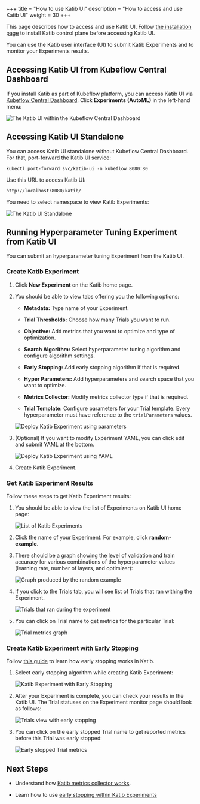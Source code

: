 +++
title = "How to use Katib UI"
description = "How to access and use Katib UI"
weight = 30
+++

This page describes how to access and use Katib UI. Follow
[the installation page](/docs/components/katib/installation/#installing-katib) to install Katib
control plane before accessing Katib UI.

You can use the Katib user interface (UI) to submit Katib Experiments and to monitor your
Experiments results.

## Accessing Katib UI from Kubeflow Central Dashboard

If you install Katib as part of Kubeflow platform, you can access Katib UI via
[Kubeflow Central Dashboard](/docs/components/central-dash/access/#how-to-access-the-kubeflow-central-dashboard).
Click **Experiments (AutoML)** in the left-hand menu:

<img src="/docs/components/katib/images/home-page-kubeflow-ui.png"
  alt="The Katib UI within the Kubeflow Central Dashboard"
  class="mt-3 mb-3 border border-info rounded">

## Accessing Katib UI Standalone

You can access Katib UI standalone without Kubeflow Central Dashboard. For that, port-forward the
Katib UI service:

```shell
kubectl port-forward svc/katib-ui -n kubeflow 8080:80
```

Use this URL to access Katib UI:

```shell
http://localhost:8080/katib/
```

You need to select namespace to view Katib Experiments:

<img src="/docs/components/katib/images/home-page-standalone.png"
  alt="The Katib UI Standalone"
  class="mt-3 mb-3 border border-info rounded">

## Running Hyperparameter Tuning Experiment from Katib UI

You can submit an hyperparameter tuning Experiment from the Katib UI.

### Create Katib Experiment

1. Click **New Experiment** on the Katib home page.

1. You should be able to view tabs offering you the following options:

   - **Metadata:** Type name of your Experiment.

   - **Trial Thresholds:** Choose how many Trials you want to run.

   - **Objective:** Add metrics that you want to optimize and type of optimization.

   - **Search Algorithm:** Select hyperparameter tuning algorithm and configure algorithm settings.

   - **Early Stopping:** Add early stopping algorithm if that is required.

   - **Hyper Parameters:** Add hyperparameters and search space that you want to optimize.

   - **Metrics Collector:** Modify metrics collector type if that is required.

   - **Trial Template:** Configure parameters for your Trial template. Every hyperparameter must have
     reference to the `trialParameters` values.

   <img src="/docs/components/katib/images/deploy-parameters.png"
        alt="Deploy Katib Experiment using parameters"
        class="mt-3 mb-3 border border-info rounded">

1. (Optional) If you want to modify Experiment YAML, you can click edit and submit YAML at the bottom.

   <img src="/docs/components/katib/images/deploy-yaml.png"
       alt="Deploy Katib Experiment using YAML"
       class="mt-3 mb-3 border border-info rounded">

1. Create Katib Experiment.

### Get Katib Experiment Results

Follow these steps to get Katib Experiment results:

1. You should be able to view the list of Experiments on Katib UI home page:

   <img src="/docs/components/katib/images/home-page-kubeflow-ui.png"
     alt="List of Katib Experiments"
     class="mt-3 mb-3 border border-info rounded">

1. Click the name of your Experiment. For example, click **random-example**.

1. There should be a graph showing the level of validation and train accuracy
   for various combinations of the hyperparameter values (learning rate, number
   of layers, and optimizer):

   <img src="/docs/components/katib/images/random-example-graph.png"
     alt="Graph produced by the random example"
     class="mt-3 mb-3 border border-info rounded">

1. If you click to the Trials tab, you will see list of Trials that ran withing the Experiment.

   <img src="/docs/components/katib/images/random-example-trials.png"
     alt="Trials that ran during the experiment"
     class="mt-3 mb-3 border border-info rounded">

1. You can click on Trial name to get metrics for the particular Trial:

   <img src="/docs/components/katib/images/random-example-trial-info.png"
     alt="Trial metrics graph"
     class="mt-3 mb-3 border border-info rounded">

### Create Katib Experiment with Early Stopping

Follow [this guide](/docs/components/katib/user-guides/early-stopping) to learn how early stopping
works in Katib.

1. Select early stopping algorithm while creating Katib Experiment:

   <img src="/docs/components/katib/images/early-stopping-parameter.png"
       alt="Katib Experiment with Early Stopping"
       class="mt-3 mb-3 border border-info rounded">

1. After your Experiment is complete, you can check your results in the Katib UI. The Trial statuses
   on the Experiment monitor page should look as follows:

   <img src="/docs/components/katib/images/early-stopping-trials.png"
       alt="Trials view with early stopping"
       class="mt-3 mb-3 border border-info rounded">

1. You can click on the early stopped Trial name to get reported metrics before this Trial was early stopped:

   <img src="/docs/components/katib/images/early-stopping-trial-info.png"
     alt="Early stopped Trial metrics"
     class="mt-3 mb-3 border border-info rounded">

## Next Steps

- Understand how [Katib metrics collector works](/docs/components/katib/user-guides/metrics-collector).

- Learn how to use [early stopping within Katib Experiments](/docs/components/katib/user-guides/early-stopping)
